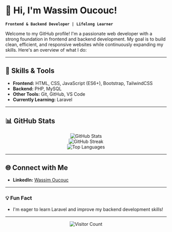 # 👋 Hi, I'm Wassim Oucouc!

**`Frontend & Backend Developer | Lifelong Learner`**

Welcome to my GitHub profile! I'm a passionate web developer with a strong foundation in frontend and backend development. My goal is to build clean, efficient, and responsive websites while continuously expanding my skills. Here's an overview of what I do:

---

## 🔧 Skills & Tools

- **Frontend:** HTML, CSS, JavaScript (ES6+), Bootstrap, TailwindCSS
- **Backend:** PHP, MySQL
- **Other Tools:** Git, GitHub, VS Code
- **Currently Learning:** Laravel

---

## 📊 GitHub Stats

<p align="center">
  <img src="https://github-readme-stats.vercel.app/api?username=wassimoucouc&show_icons=true&theme=radical&hide_border=true" alt="GitHub Stats">
  <br>
  <img src="https://github-readme-streak-stats.herokuapp.com/?user=wassimoucouc&theme=radical&hide_border=true" alt="GitHub Streak">
  <br>
  <img src="https://github-readme-stats.vercel.app/api/top-langs/?username=wassimoucouc&layout=compact&theme=radical&hide_border=true" alt="Top Languages">
</p>

---



## 🌐 Connect with Me

- **LinkedIn:** [Wassim Oucouc](https://www.linkedin.com/in/wassim-oucouc/)

---

### 💡 Fun Fact
- I'm eager to learn Laravel and improve my backend development skills!

---

<p align="center">
  <img src="https://visitor-badge.glitch.me/badge?page_id=wassimoucouc.wassimoucouc&style=flat-square&color=0088cc" alt="Visitor Count">
</p>
